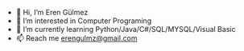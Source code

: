 - 👋 Hi, I’m Eren Gülmez
- 👀 I’m interested in Computer Programing
- 🌱 I’m currently learning Python/Java/C#/SQL/MYSQL/Visual Basic
- 📫 Reach me erengulmz@gmail.com

<!---
erengulmz/erengulmz is a ✨ special ✨ repository because its `README.md` (this file) appears on your GitHub profile.
You can click the Preview link to take a look at your changes.
--->
